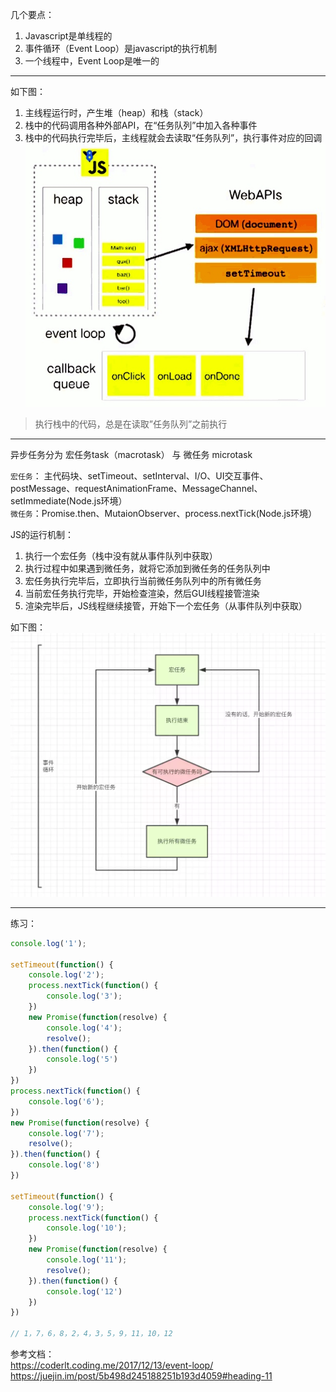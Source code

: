 几个要点：
1. Javascript是单线程的
2. 事件循环（Event Loop）是javascript的执行机制
3. 一个线程中，Event Loop是唯一的

---

如下图：
1. 主线程运行时，产生堆（heap）和栈（stack）
2. 栈中的代码调用各种外部API，在“任务队列”中加入各种事件
3. 栈中的代码执行完毕后，主线程就会去读取“任务队列”，执行事件对应的回调
![image](https://github.com/Rranran/notes/blob/master/images/event%20loop.jpg)

> 执行栈中的代码，总是在读取”任务队列”之前执行


---
异步任务分为 宏任务task（macrotask） 与 微任务 microtask

`宏任务`： 主代码块、setTimeout、setInterval、I/O、UI交互事件、postMessage、requestAnimationFrame、MessageChannel、setImmediate(Node.js环境）  
`微任务`：Promise.then、MutaionObserver、process.nextTick(Node.js环境）

JS的运行机制：
1. 执行一个宏任务（栈中没有就从事件队列中获取）
2. 执行过程中如果遇到微任务，就将它添加到微任务的任务队列中
3. 宏任务执行完毕后，立即执行当前微任务队列中的所有微任务
4. 当前宏任务执行完毕，开始检查渲染，然后GUI线程接管渲染
5. 渲染完毕后，JS线程继续接管，开始下一个宏任务（从事件队列中获取）  

如下图：
![image](https://github.com/Rranran/notes/blob/master/images/js%20running.jpeg)

---


练习：

```javascript
console.log('1');

setTimeout(function() {
    console.log('2');
    process.nextTick(function() {
        console.log('3');
    })
    new Promise(function(resolve) {
        console.log('4');
        resolve();
    }).then(function() {
        console.log('5')
    })
})
process.nextTick(function() {
    console.log('6');
})
new Promise(function(resolve) {
    console.log('7');
    resolve();
}).then(function() {
    console.log('8')
})

setTimeout(function() {
    console.log('9');
    process.nextTick(function() {
        console.log('10');
    })
    new Promise(function(resolve) {
        console.log('11');
        resolve();
    }).then(function() {
        console.log('12')
    })
})

// 1，7，6，8，2，4，3，5，9，11，10，12
```

参考文档：  
https://coderlt.coding.me/2017/12/13/event-loop/  
https://juejin.im/post/5b498d245188251b193d4059#heading-11  

